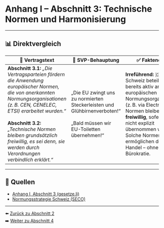 # Anhang I – Abschnitt 3: Technische Normen und Harmonisierung

---

## 📊 Direktvergleich

| 📜 **Vertragstext** | 🧨 **SVP-Behauptung** | ✅ **Faktencheck** |
|---------------------|-----------------------|--------------------|
| **Abschnitt 3.1:** _„Die Vertragsparteien fördern die Anwendung europäischer Normen, die von anerkannten Normungsorganisationen (z. B. CEN, CENELEC, ETSI) erarbeitet wurden.“_ <br><br> **Abschnitt 3.2:** _„Technische Normen bleiben grundsätzlich freiwillig, es sei denn, sie werden durch Verordnungen verbindlich erklärt.“_ | „Die EU zwingt uns zu normierten Steckerleisten und Glühbirnenverboten!“ <br><br> „Bald müssen wir EU-Toiletten übernehmen!“ | **Irreführend:** 🇨🇭 Schweiz beteiligt sich bereits aktiv an den europäischen Normungsorganisationen (z. B. via Electrosuisse). <br> Normen bleiben **freiwillig**, sofern sie nicht explizit übernommen werden. <br> Solche Normen ermöglichen den freien Handel – ohne Bürokratie. |

---

## 🔗 Quellen

- [Anhang I, Abschnitt 3 (gesetze.li)](https://www.gesetze.li/konso/html/1992036#AnhangI)
- [Normungsstrategie Schweiz (SECO)](https://www.seco.admin.ch/…)

---

⬅️ [Zurück zu Abschnitt 2](abschnitt_02.md)  
➡️ [Weiter zu Abschnitt 4](abschnitt_04.md)

